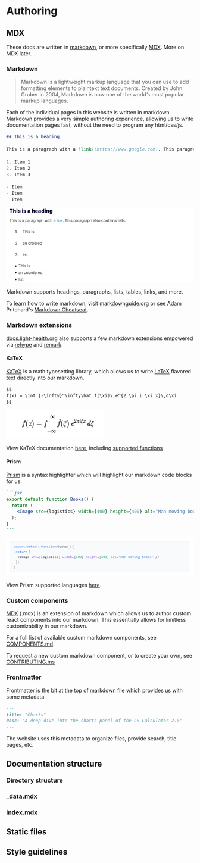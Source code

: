 # Authoring

## MDX

These docs are written in [markdown](https://www.markdownguide.org/), or more specifically [MDX](https://mdxjs.com/). More on MDX later.

### Markdown

> Markdown is a lightweight markup language that you can use to add formatting elements to plaintext text documents. Created by John Gruber in 2004, Markdown is now one of the world’s most popular markup languages.

Each of the individual pages in this website is written in markdown. Markdown provides a very simple authoring experience, allowing us to write documentation pages fast, without the need to program any html/css/js.

```md
## This is a heading

This is a paragraph with a [link](https://www.google.com). This paragraph also contains lists:

1. Item 1
2. Item 2
3. Item 3

- Item
- Item
- Item
```

<img src="./assets/img/md/authoring/Markdown.png" />

Markdown supports headings, paragraphs, lists, tables, links, and more.

To learn how to write markdown, visit [markdownguide.org](https://www.markdownguide.org/) or see Adam Pritchard's [Markdown Cheatseat](https://github.com/adam-p/markdown-here/wiki/Markdown-Cheatsheet#emphasis).

### Markdown extensions

[docs.light-health.org](https://docs.light-health.org) also supports a few markdown extensions empowered via [rehype](https://github.com/rehypejs/rehype) and [remark](https://github.com/gnab/remark).

#### KaTeX

[KaTeX](https://katex.org/) is a math typesetting library, which allows us to write [LaTeX](https://www.latex-project.org/) flavored text directly into our markdown.

```md
$$
f(x) = \int_{-\infty}^\infty\hat f(\xi)\,e^{2 \pi i \xi x}\,d\xi
$$
```

<img src="./assets/img/md/authoring/KaTeX.png" />

View KaTeX documentation [here](https://katex.org/docs/api.html), including [supported functions](https://katex.org/docs/supported.html)

#### Prism

[Prism](https://prismjs.com/) is a syntax highlighter which will highlight our markdown code blocks for us.

````md
```jsx
export default function Books() {
  return (
    <Image src={logistics} width={400} height={400} alt="Man moving boxes" />
  );
}
```
````

<img src="./assets/img/md/authoring/Prism.png" />

View Prism supported languages [here](https://prismjs.com/#supported-languages).

### Custom components

[MDX](https://mdxjs.com/) (.mdx) is an extension of markdown which allows us to author custom react components into our markdown. This essentially allows for limitless customizability in our markdown.

For a full list of available custom markdown components, see [COMPONENTS.md](./COMPONENTS.md).

To request a new custom markdown component, or to create your own, see [CONTRIBUTING.ms](./CONTRIBUTING.md)

### Frontmatter

Frontmatter is the bit at the top of markdown file which provides us with some metadata.

```md
---
title: "Charts"
desc: "A deep dive into the charts panel of the CS Calculator 2.0"
---
```

The website uses this metadata to organize files, provide search, title pages, etc.

## Documentation structure

### Directory structure

### \_data.mdx

### index.mdx

## Static files

## Style guidelines

```

```

```

```
